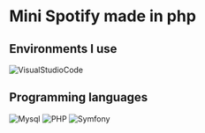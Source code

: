 # Mini Spotify made in php

## Environments I use
![VisualStudioCode](https://img.shields.io/badge/Visual%20Studio%20Code-%23007ACC?style=for-thebadge&logo=visualstudiocode&link=https%3A%2F%2Fcode.visualstudio.com%2F)

## Programming languages
![Mysql](https://img.shields.io/badge/Mysql-%234479A1?style=for-the-badge&logo=mysql&logoColor=%23ffffff&link=https%3A%2F%2Fwww.mysql.com%2F)
![PHP](https://img.shields.io/badge/PHP-red?style=for-the-badge&logo=php&logoColor=%23FFFFFF&labelColor=%23777BB4&color=%23777BB4&link=https%3A%2F%2Fwww.php.net%2Fdocs.php)
![Symfony](https://img.shields.io/badge/Symfony-red?style=for-the-badge&logo=symfony&logoColor=%23FFFFFF&labelColor=%236f4f28&color=%236f4f28&link=https%3A%2F%2Fsymfony.com%2F)

